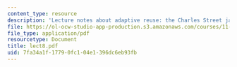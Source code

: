 ```yaml
---
content_type: resource
description: 'Lecture notes about adaptive reuse: the Charles Street jail redevelopment.'
file: https://ol-ocw-studio-app-production.s3.amazonaws.com/courses/11-947-history-and-theory-of-historic-preservation-spring-2007/7fa34a1f17790fc104e1396dc6eb93fb_lect8.pdf
file_type: application/pdf
resourcetype: Document
title: lect8.pdf
uid: 7fa34a1f-1779-0fc1-04e1-396dc6eb93fb
---
```

